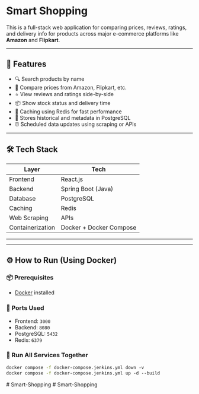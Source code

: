 # Smart Shopping

This is a full-stack web application for comparing prices, reviews, ratings, and delivery info for products across major e-commerce platforms like **Amazon** and **Flipkart**.

---

## 🚀 Features

- 🔍 Search products by name
- 💸 Compare prices from Amazon, Flipkart, etc.
- ⭐ View reviews and ratings side-by-side
- 📦 Show stock status and delivery time
- 🧠 Caching using Redis for fast performance
- 🧾 Stores historical and metadata in PostgreSQL
- ⏰ Scheduled data updates using scraping or APIs

---

## 🛠️ Tech Stack

| Layer            | Tech                    |
| ---------------- | ----------------------- |
| Frontend         | React.js                |
| Backend          | Spring Boot (Java)      |
| Database         | PostgreSQL              |
| Caching          | Redis                   |
| Web Scraping     | APIs                    |
| Containerization | Docker + Docker Compose |

---

---

## ⚙️ How to Run (Using Docker)

### 📦 Prerequisites

- [Docker](https://www.docker.com/products/docker-desktop) installed

### 🚨 Ports Used

- Frontend: `3000`
- Backend: `8080`
- PostgreSQL: `5432`
- Redis: `6379`

### 🧃 Run All Services Together

```bash
docker compose -f docker-compose.jenkins.yml down -v
docker compose -f docker-compose.jenkins.yml up -d --build
```
#   S m a r t - S h o p p i n g  
 #   S m a r t - S h o p p i n g  
 